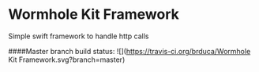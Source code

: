 # Wormhole Kit Framework

Simple swift framework to handle http calls

####Master branch build status: 
![](https://travis-ci.org/brduca/Wormhole Kit Framework.svg?branch=master)
